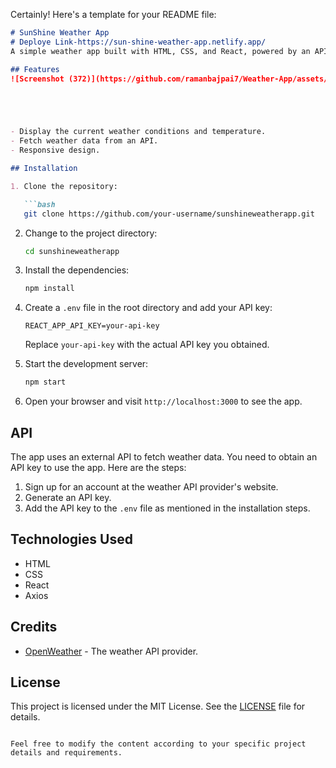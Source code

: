 Certainly! Here's a template for your README file:

```markdown
# SunShine Weather App
# Deploye Link-https://sun-shine-weather-app.netlify.app/
A simple weather app built with HTML, CSS, and React, powered by an API for weather data.

## Features
![Screenshot (372)](https://github.com/ramanbajpai7/Weather-App/assets/84241394/cd681fa0-009c-4fbf-96d9-f1a126d9e8b4)





- Display the current weather conditions and temperature.
- Fetch weather data from an API.
- Responsive design.

## Installation

1. Clone the repository:

   ```bash
   git clone https://github.com/your-username/sunshineweatherapp.git
   ```

2. Change to the project directory:

   ```bash
   cd sunshineweatherapp
   ```

3. Install the dependencies:

   ```bash
   npm install
   ```

4. Create a `.env` file in the root directory and add your API key:

   ```plaintext
   REACT_APP_API_KEY=your-api-key
   ```

   Replace `your-api-key` with the actual API key you obtained.

5. Start the development server:

   ```bash
   npm start
   ```

6. Open your browser and visit `http://localhost:3000` to see the app.

## API

The app uses an external API to fetch weather data. You need to obtain an API key to use the app. Here are the steps:

1. Sign up for an account at the weather API provider's website.
2. Generate an API key.
3. Add the API key to the `.env` file as mentioned in the installation steps.

## Technologies Used

- HTML
- CSS
- React
- Axios

## Credits

- [OpenWeather](https://openweathermap.org/) - The weather API provider.

## License

This project is licensed under the MIT License. See the [LICENSE](LICENSE) file for details.
```

Feel free to modify the content according to your specific project details and requirements.
